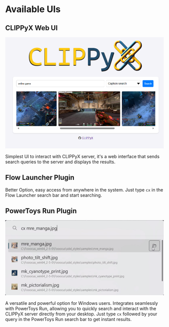 # Available UIs

## CLIPPyX Web UI

![webui](assets/webui.png)

Simplest UI to interact with CLIPPyX server, it's a web interface that sends search queries to the server and displays the results.

## Flow Launcher Plugin

Better Option, easy access from anywhere in the system. Just type `cx` in the Flow Launcher search bar and start searching.

## PowerToys Run Plugin 

![sample_image](assets/powertoys_sample.png)

A versatile and powerful option for Windows users. Integrates seamlessly with PowerToys Run, allowing you to quickly search and interact with the CLIPPyX server directly from your desktop. Just type `cx` followed by your query in the PowerToys Run search bar to get instant results.



